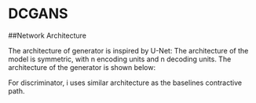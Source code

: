# DCGANS

##Network Architecture
<p> The architecture of generator is inspired by U-Net: The architecture of the model is symmetric, with n encoding units and n decoding units. The architecture of the generator is shown below: </p>


<p>For discriminator, i uses similar architecture as the baselines contractive path.</p>
